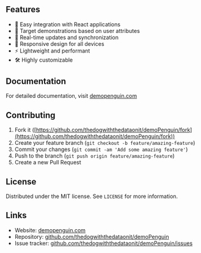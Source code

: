 #

## Features

- 🚀 Easy integration with React applications
- 🎯 Target demonstrations based on user attributes
- 🔄 Real-time updates and synchronization
- 📱 Responsive design for all devices
- ⚡ Lightweight and performant
- 🛠️ Highly customizable

## Documentation

For detailed documentation, visit [demopenguin.com](https://demopenguin.com)

## Contributing

1. Fork it ([https://github.com/thedogwiththedataonit/demoPenguin/fork](https://github.com/thedogwiththedataonit/demoPenguin/fork))
2. Create your feature branch (`git checkout -b feature/amazing-feature`)
3. Commit your changes (`git commit -am 'Add some amazing feature'`)
4. Push to the branch (`git push origin feature/amazing-feature`)
5. Create a new Pull Request

## License

Distributed under the MIT license. See `LICENSE` for more information.

## Links

- Website: [demopenguin.com](https://demopenguin.com)
- Repository: [github.com/thedogwiththedataonit/demoPenguin](https://github.com/thedogwiththedataonit/demoPenguin)
- Issue tracker: [github.com/thedogwiththedataonit/demoPenguin/issues](https://github.com/thedogwiththedataonit/demoPenguin/issues)

[npm-image]: https://demopenguin.com/penguin-walking.gif
[npm-url]: https://npmjs.org/package/demo-penguin
[npm-downloads]: https://img.shields.io/npm/dm/demo-penguin.svg?style=flat-square
